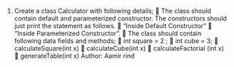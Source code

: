 1. Create a class Calculator with following details;
 The class should contain default and parameterized constructor. The constructors should just print
the statement as follows.
 “Inside Default Constructor”
 “Inside Parameterized Constructor”.
 The class should contain following data fields and methods;
 int square = 2 ;
 int cube = 3;
 calculateSquare(int x)
 calculateCube(int x)
 calculateFactorial (int x)
 generateTable(int x)
Author: Aamir rind
